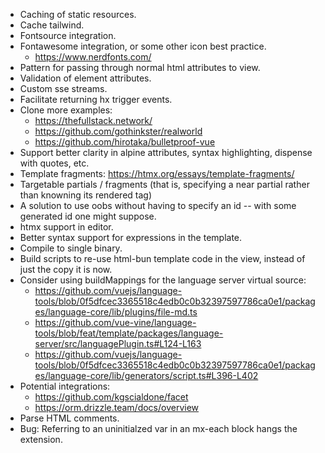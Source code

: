 - Caching of static resources.
- Cache tailwind.
- Fontsource integration.
- Fontawesome integration, or some other icon best practice.
  - https://www.nerdfonts.com/
- Pattern for passing through normal html attributes to view.
- Validation of element attributes.
- Custom sse streams.
- Facilitate returning hx trigger events.
- Clone more examples:
  - https://thefullstack.network/
  - https://github.com/gothinkster/realworld
  - https://github.com/hirotaka/bulletproof-vue
- Support better clarity in alpine attributes, syntax highlighting, dispense with quotes, etc.
- Template fragments: https://htmx.org/essays/template-fragments/
- Targetable partials / fragments (that is, specifying a near partial rather than knowning its rendered tag)
- A solution to use oobs without having to specify an id -- with some generated id one might suppose.
- htmx support in editor.
- Better syntax support for expressions in the template.
- Compile to single binary.
- Build scripts to re-use html-bun template code in the view, instead of just the copy it is now.
- Consider using buildMappings for the language server virtual source:
  - https://github.com/vuejs/language-tools/blob/0f5dfcec3365518c4edb0c0b32397597786ca0e1/packages/language-core/lib/plugins/file-md.ts
  - https://github.com/vue-vine/language-tools/blob/feat/template/packages/language-server/src/languagePlugin.ts#L124-L163
  - https://github.com/vuejs/language-tools/blob/0f5dfcec3365518c4edb0c0b32397597786ca0e1/packages/language-core/lib/generators/script.ts#L396-L402
- Potential integrations:
  - https://github.com/kgscialdone/facet
  - https://orm.drizzle.team/docs/overview
- Parse HTML comments.
- Bug: Referring to an uninitialzed var in an mx-each block hangs the extension.
